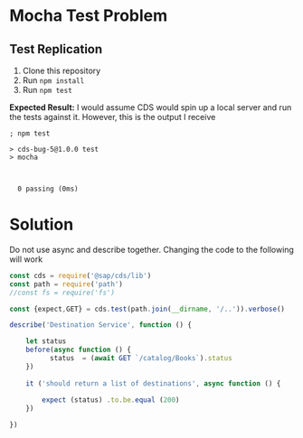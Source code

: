 # Mocha Test Problem

## Test Replication
1. Clone this repository
2. Run `npm install`
3. Run `npm test`

**Expected Result:** I would assume CDS would spin up a local server and run the tests against it. However, this is the output I receive
```commandline
; npm test

> cds-bug-5@1.0.0 test
> mocha



  0 passing (0ms)
```

# Solution
Do not use async and describe together. Changing the code to the following will work
```javascript
const cds = require('@sap/cds/lib')
const path = require('path')
//const fs = require('fs')

const {expect,GET} = cds.test(path.join(__dirname, '/..')).verbose()

describe('Destination Service', function () {

    let status
    before(async function () {
          status  = (await GET `/catalog/Books`).status
    })
    
    it ('should return a list of destinations', async function () {
        
        expect (status) .to.be.equal (200)
    })

})
```
